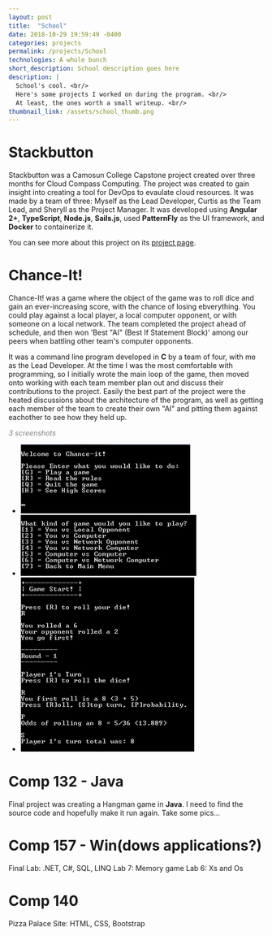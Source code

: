 ```yaml
---
layout: post
title:  "School"
date: 2018-10-29 19:59:49 -0400
categories: projects
permalink: /projects/School
technologies: A whole bunch
short_description: School description goes here
description: |
  School's cool. <br/> 
  Here's some projects I worked on during the program. <br/>
  At least, the ones worth a small writeup. <br/>
thumbnail_link: /assets/school_thumb.png
---
```


# Stackbutton
Stackbutton was a Camosun College Capstone project created over three months for Cloud Compass Computing.  The project was created to gain insight into creating a tool for DevOps to evaulate cloud resources. It was made by a team of three: Myself as the Lead Developer, Curtis as the Team Lead, and Sheryll as the Project Manager. It was developed using **Angular 2+**, **TypeScript**, **Node.js**, **Sails.js**, used **PatternFly** as the UI framework, and **Docker** to containerize it.

You can see more about this project on its [project page](http://leecombs.me/projects/stackbutton.html).

# Chance-It!
Chance-It! was a game where the object of the game was to roll dice and gain an ever-increasing score, with the chance of losing ebverything. You could play against a local player, a local computer opponent, or with someone on a local network. The team completed the project ahead of schedule, and then won 'Best "AI" (Best If Statement Block)' among our peers when battling other team's computer opponents.

It was a command line program developed in **C** by a team of four, with me as the Lead Developer. At the time I was the most comfortable with programming, so I initially wrote the main loop of the game, then moved onto working with each team member plan out and discuss their contributions to the project. Easily the best part of the project were the heated discussions about the architecture of the program, as well as getting each member of the team to create their own "AI" and pitting them against eachother to see how they held up.

<span style="color: gray; font-style: italic; font-size: 12">3 screenshots</span>
<div class="project-image-gallery">
	<ul>
		<a href="/assets/school/chanceit1.png" target="_blank"><li><img src="/assets/school/chanceit1.png"></li></a>
		<a href="/assets/school/chanceit2.png" target="_blank"><li><img src="/assets/school/chanceit2.png"></li></a>
		<a href="/assets/school/chanceit3.png" target="_blank"><li><img src="/assets/school/chanceit3.png"></li></a>
	</ul>
</div>

# Comp 132 - Java
Final project was creating a Hangman game in **Java**. I need to find the source code and hopefully make it run again. Take some pics...

# Comp 157 - Win(dows applications?)
Final Lab: .NET, C#, SQL, LINQ
Lab 7: Memory game
Lab 6: Xs and Os

# Comp 140
Pizza Palace Site: HTML, CSS, Bootstrap
